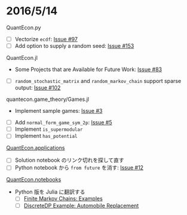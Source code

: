 # 2016/5/14

QuantEcon.py

* [ ] Vectorize `ecdf`:
  [Issue #97](https://github.com/QuantEcon/QuantEcon.py/issues/97)
* [ ] Add option to supply a random seed:
  [Issue #153](https://github.com/QuantEcon/QuantEcon.py/issues/153#issuecomment-135416273)

QuantEcon.jl

* Some Projects that are Available for Future Work:
  [Issue #83](https://github.com/QuantEcon/QuantEcon.jl/issues/83)
* [ ] `random_stochastic_matrix` and `random_markov_chain` support sparse output:
  [Issue #102](https://github.com/QuantEcon/QuantEcon.jl/issues/102)

quantecon.game_theory/Games.jl

* Implement sample games:
  [Issue #3](https://github.com/QuantEcon/Games.jl/issues/3)
* [ ] Add `normal_form_game_sym_2p`:
  [Issue #5](https://github.com/QuantEcon/Games.jl/issues/5)
* [ ] Implement `is_supermodular`
* [ ] Implement `has_potential`

[QuantEcon.applications](https://github.com/QuantEcon/QuantEcon.applications)

* [ ] Solution notebook のリンク切れを探して直す
* [ ] Python notebook から `from future` を消す:
  [Issue #12](https://github.com/QuantEcon/QuantEcon.applications/issues/12)

[QuantEcon.notebooks](https://github.com/QuantEcon/QuantEcon.notebooks)

* Python 版を Julia に翻訳する
  * [ ] [Finite Markov Chains: Examples](http://nbviewer.jupyter.org/github/QuantEcon/QuantEcon.notebooks/blob/master/markov_chain_ex01_py.ipynb)
  * [ ] [DiscreteDP Example: Automobile Replacement](http://nbviewer.jupyter.org/github/QuantEcon/QuantEcon.notebooks/blob/master/ddp_ex_rust96_py.ipynb)
